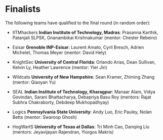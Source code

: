 Finalists
=========

The following teams have qualified to the final round (in random order):

-   IITMhackers **Indian Institute of Technology, Madras**: Prasanna Karthik, Patanjali SLPSK, Gnanambikai Krishnakumar (mentor: Chester Rebeiro)

-   Esisar **Grenoble INP-Esisar**: Laurent Amato, Cyril Bresch, Adrien Michelet, Thomas Meyer (mentor:
    David Hely)

-   KnightSec **University of Central Florida**: Orlando Arias, Dean Sullivan, Kelvin Ly, Heather Lawrence (mentor: Yier Jin)

-   Wildcats **University of New Hampshire**: Sean Kramer, Zhiming Zhang (mentor:
    Qiaoyan Yu)

-   SEAL **Indian Institute of Technology, Kharagpur**: Manaar Alam, Vidya Govindan, Sarani Bhattacharya, Debapriya Basu Roy (mentors: Rajat Subhra Chakraborty, Debdeep Mukhopadhyay)

-   Logics **Pennsylvania State University**: Andy Luo, Eric Pauley, Nolan Betts (mentor: Swaroop Ghosh)

-   HogWartS **University of Texas at Dallas**: Tri Minh Cao, Danqing Liu (mentors: Jeyavijayan Rajendran, Yiorgos Makris)
